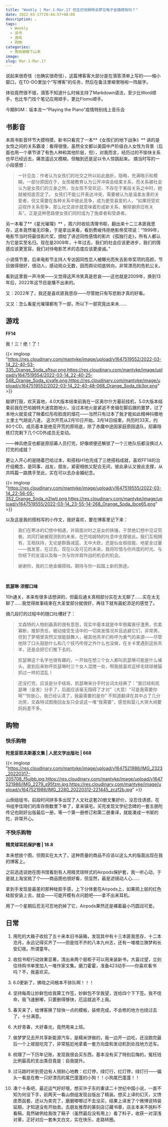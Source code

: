 ```yaml
---
title: "Weekly | Mar.1-Mar.17 仿生巴哈姆特会梦见电子金婚搭档吗？"
date: 2022-03-17T20:44:57+08:00
description: 。
tags:
  - Weekly
  - 读书
  - 游戏
  - 购物
categories:
  - 竟挑蝴蝶下山来
image: 
slug: Mar.1-Mar.17
---
```


说起来很奇怪（也确实很奇怪），这篇博客客大部分是在滴答清单上写的——缩小窗口，在TO-DO里加个“写博客”的任务，然后在备注里噼里啪啦一阵敲字。

体验竟然很不错，滴答不知道什么时候支持了Markdown语法，至少比Word顺手，也比专门找个笔记应用顺手，更比Flomo顺手。

今期BGM：坂本龙一“Playing the Piano”疫情特别线上音乐会

## 书影音
本周书影音环节大摸特摸，新书只看完了一本**《女孩们的地下战争》** 讲的是女性之间的关系霸凌：看得很慢，虽然全文都以美国中产阶级白人女性为背景（后面也用一个章节讲了有色人种和其他阶层，但），对我而言，经历过的不愉快关系也早已经远去，痛苦遥远又模糊，但触到还是足以令人惊跳起来。
摘当时写的一小段感想：
> 一针见血：作者认为女孩们的社交之所以如此曲折，隐晦，充满暗示和模糊，一部分原因在于，女孩被教育认为公开冲突会结束关系，而关系被社会认为是女孩们的立身之所，当女孩不受欢迎，不存在于某段关系之中时，她就被彻底否定了。
> 女孩们不能公开表达冲突，需要被认为是温柔友善的关爱者，但又需要在各种关系中彼此竞争，成为更受喜爱的人，“如果将受欢迎视作关系竞争，那么社交进步就意味着形成新关系、解除摒弃旧有关系”。正是这种思路使女孩们同时成为了施虐者和受虐者。

另一本看了**《星光璀璨》** ，周六时收拾清理书柜，翻出来十二三本匪我思存，这本竟然毫无印象，于是拿出来看，看到费峻伟拒绝影帝奖项说：“1999年，电影节当时将最佳影片奖，颁给了讲述同性感情的影片《孤独行走》，所有人都认为它是实至名归。现在是2009年，十年过去，我们的社会应该更进步，我们的情感应该更宽容，我们对待电影艺术的态度应该更虔诚。”

小说情节里，后来电影节主持人专访因同性恋人被曝光而失去影帝奖项的高颜，节目做得很好，很动人，感动观众无数，因而舆论彻底转向，非常漂亮的危机公关。

看到这里我一声冷笑——又觉得这声冷笑真是悲哀——这也就是2009年，换到13年后，2022年这节目是播不出来的。

又：2022年了，我还是喜欢匪我思存——尽管她只有写悲剧才真的好看。

又又：怎么看星光璀璨都有下一部，所以下一部究竟出来未……

## 游戏
**FF14**

我！三！绝！了！

{{< imgloop "https://res.cloudinary.com/mantyke/image/upload/v1647519552/2022-03-14_22-40-53-335_Orange_Soda_sftsur.png,https://res.cloudinary.com/mantyke/image/upload/v1647519554/2022-03-14_22-40-25-548_Orange_Soda_jcyafe.png,https://res.cloudinary.com/mantyke/image/upload/v1647519552/2022-03-14_22-40-48-068_Orange_Soda_tib3pr.png" >}} 

敲锣打鼓，欢天喜地，4.0大版本结束前我在一区奥尔什方墓前挂机，5.0大版本结束前我在巴哈姆特大迷宫跑地火，没过本地火是紧追不舍缀在脚后跟的噩梦，过了本地火就变成了映着红彤彤脸庞的烟花——当然只有过本了我才能如此精神抖擞地土里土气胡说八道，
这次开荒从2月10日开始，3月14日结束，共历时33天，约80个CD，成员基本是绝亚开荒的原班底，除了赤魔中途因家庭原因退队，招募陪练打完剩下几个CD外成员无变动。

——神兵绝亚也都是原招募人员打完，好像顺便还解锁了一个三绝队伍都没换过人打完的成就？

更让人开心的是随着巴哈过本，和搭档H1也完成了三绝搭档成就，喜欢FF14的治疗组概念，是同事，战友，朋友，紧密相依又配合无间，彼此承认又彼此支撑，从共鸣篇一路携手至此，实在可以去办金婚纪念。

{{< imgloop "https://res.cloudinary.com/mantyke/image/upload/v1647519555/2022-03-14_22-56-05-352_Orange_Soda_n2lwti.png,https://res.cloudinary.com/mantyke/image/upload/v1647519555/2022-03-14_23-55-14-268_Orange_Soda_lbce65.png" >}} 

以及这是我的搭档写的小作文，我好喜欢，要在博客里记下来：

> 我们在寒冰的幻想中相遇，并肩面对时之巫女的铁锤，于禁绝幻想中见证究极，共同打破被观测到的未来，在巴哈姆特的吐息中支撑彼此。我们互相拥有，互相扶持，无论是群盾减蓝、无中大砍，还是仙女吞技能、地星全过量——我发誓，在过去、现在以及可见的未来，我将珍惜与你共度的时光、与你结下的友谊以及每一次与你并肩作战的机会的机会。
>
> 谢谢你，我的三绝金婚搭档。期待与你一起踏上新的旅途。

<br>

**凯瑟琳·浓郁口味**

10h通关，本来有很多话想讲的，但最后通关真相部分实在太无聊了……实在太无聊了……我觉得故事结束在大圣堂部分就很好，再往下就有画蛇添足的感觉了。

摘几段打的过程中的随口吐槽好了：

> 文森特的人物刻画真的很有意思，现实中基本就是中年倒霉衰仔渣男，优柔寡断，推卸责任，被动接受生活中的一切突发情况并且逃避它们，非常男。但到了梦境里突然又很能鼓舞人，被其他羔羊们称呼为勇气的来源——尽管他除了口头鼓励什么和几个技巧传授之外什么也没做，在关卡里遇到这些羔羊，还是会把它们推下去的。

> 凯瑟琳这个名字也很有趣的，一开始在想三个女人都叫凯瑟琳可能是什么噱头，直到后来称呼凯瑟琳时三个女人混搅一处，啊我就喜欢这样毛球球被猫抓过一样的混乱！

>还没打完，应该是分手结局，凯瑟琳来分手时台词太经典了：“我已经和凯瑟琳（金发）分手了，后面应该毫无阻碍了才对”（大意）“可是我需要你啊”“你放心，我已经认清了，我最需要的是你”
>不知道翻译在其中占了几分功劳，文森特试图挽回女友只会说这一堆“我需要”，感觉和婴儿大哭大闹要妈妈差不多。



## 购物

### 快乐购物

**陀思妥耶夫斯基文集 | 人民文学出版社 | 668**

{{< imgloop "https://res.cloudinary.com/mantyke/image/upload/v1647521986/IMG_2323_20220317-205708_f5ujbb.jpg,https://res.cloudinary.com/mantyke/image/upload/v1647521986/IMG_2279_s95fzm.jpg,https://res.cloudinary.com/mantyke/image/upload/v1647521986/IMG_2280_20220312-221445_zczf2b.jpg" >}} 

山倒组组书，前段时间拼多多出现了人文社这套20册文集好价，没忍住诱惑，在书组李佳琦们的库存倒数里下单了，拿来镇宅。买完发现文学纪念碑的一套五册陀传记也刚好出版最后一册，等一个第一册修订和第二册重译，就能凑成一书架的陀，非常开心。

### 不快乐购物
**精灵球耳机保护套 | 18.8**

本来想放个图，但图实在太大了，这种质量的商品不应该以这么大的版面出现在我的博客上。

之前选选说她在图书馆看到有人用精灵球样式的Airpods保护套，我一听心动，于是就上淘宝挑了个——商品图也很好看，但显然，最是滤镜动人心……

拿到手发现是最差的那种硅胶手感，上下分体套在Airpods上，如果把上层的红色硅胶安装上去，就会——可能开模有点问题吧——拿不出来耳机。

用了一个星期后忍无可忍地扔掉了它，Airpods果然还是裸着最小巧圆润可爱。



## 日常

1. 用陀的大箱子收拾了五十来本旧书装箱，发现其中有十三本匪我思存，十二本沧月，永远记得买齐了——但是找不齐的八本九州志，还有一堆楼兰旖梦和长安幻夜。所谓童年。

2. 收拾书柜行动效果显著，清出来两个层柜子可以用来装新书，大喜过望，立刻往待购书单里加入一堆作家文集。磨刀霍霍，准备423动手——你喜欢看书吗？不，我喜欢买。

3. 6.0更新了，拂晓之间根本不排队啊！！！

4. 坚持每周让妙鲜包给我算工作签，妙鲜包不孚我望，连给四个下下签。我不信命，我飞速删嘟，只要删得够快，厄运就追不上我。

5. 春天来了，给博客换了轻快一点的模板，装修完成，不会修的地方也绕过去了，十分满意。

6. 大好青春，大好春光，竟然用来上班。

7. 做梦梦见去开共享新能源汽车，是糯米饼做的，我一边开一边吃，还没跑完最后一个上坡就吃完了，非常尴尬地拿着一套方向盘和发动机到处找地方还车。

8. 梳理了一下历年记账，发现我很会买东西，基本没有买了特别后悔的，冤枉钱比例最高的支出类目竟是：自我提升。

9. 过马路时听到旁边有人很耐心地教：红灯停，绿灯行，红灯停，绿灯行——偏头一看是在教一只好漂亮的尾巴蓬蓬的小狗！！小狗尾巴蓬蓬！！

10. 凑个十条吧，最近运气好好哦，想买许子东的重读二十世纪中国小说，一直不知为何没下手，前两天一看山倒组发现台版出了精装。想买上译的幻灭，又馋皮质函套，还以为卖完了，磨磨唧唧过不去没买，结果上译发了个微博说特装延期，才知道没有开始卖。去朋友推荐的篆刻店订藏书章，店主本来不挑料不看稿，竟然破例给我改了稿子（虽然最后没有用上）看了料子，收获一对深浅对章，正好对应一套朱文白文，实在快乐，走路转圈。

    


